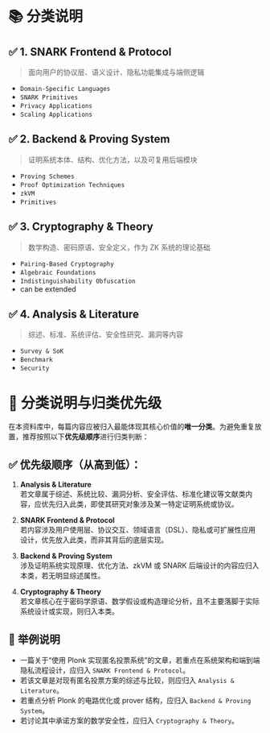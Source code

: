 # 📚 分类说明

## ✅ 1. **SNARK Frontend & Protocol**

> 面向用户的协议层、语义设计、隐私功能集成与端侧逻辑

- `Domain-Specific Languages`
- `SNARK Primitives`
- `Privacy Applications`
- `Scaling Applications`

## ✅ 2. **Backend & Proving System**

> 证明系统本体、结构、优化方法，以及可复用后端模块

- `Proving Schemes`
- `Proof Optimization Techniques`
- `zkVM`
- `Primitives`

## ✅ 3. **Cryptography & Theory**

> 数学构造、密码原语、安全定义，作为 ZK 系统的理论基础

- `Pairing-Based Cryptography`
- `Algebraic Foundations`
- `Indistinguishability Obfuscation`
- can be extended

## ✅ 4. **Analysis & Literature**

> 综述、标准、系统评估、安全性研究、漏洞等内容

- `Survey & SoK`
- `Benchmark`
- `Security`

# 🧭 分类说明与归类优先级

在本资料库中，每篇内容应被归入最能体现其核心价值的**唯一分类**。为避免重复放置，推荐按照以下**优先级顺序**进行归类判断：

## ✅ 优先级顺序（从高到低）：

1. **Analysis & Literature**  
   若文章属于综述、系统比较、漏洞分析、安全评估、标准化建议等文献类内容，应优先归入此类，即使其研究对象涉及某一特定证明系统或协议。

2. **SNARK Frontend & Protocol**  
   若内容涉及用户使用层、协议交互、领域语言（DSL）、隐私或可扩展性应用设计，优先放入此类，而非其背后的底层实现。

3. **Backend & Proving System**  
   涉及证明系统实现原理、优化方法、zkVM 或 SNARK 后端设计的内容应归入本类，若无明显综述属性。

4. **Cryptography & Theory**  
   若文章核心在于密码学原语、数学假设或构造理论分析，且不主要落脚于实际系统设计或实现，则归入本类。

## 🧩 举例说明

- 一篇关于“使用 Plonk 实现匿名投票系统”的文章，若重点在系统架构和端到端隐私流程设计，应归入 `SNARK Frontend & Protocol`。
- 若该文章是对现有匿名投票方案的综述与比较，则应归入 `Analysis & Literature`。
- 若重点分析 Plonk 的电路优化或 prover 结构，应归入 `Backend & Proving System`。
- 若讨论其中承诺方案的数学安全性，应归入 `Cryptography & Theory`。
